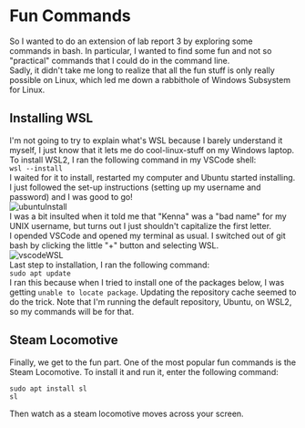 # Fun Commands  
So I wanted to do an extension of lab report 3 by exploring some commands in bash. In particular, I wanted to find some fun and not so "practical" commands that I could do in the command line.    
Sadly, it didn't take me long to realize that all the fun stuff is only really possible on Linux, which led me down a rabbithole of Windows Subsystem for Linux. 

## Installing WSL  
I'm not going to try to explain what's WSL because I barely understand it myself, I just know that it lets me do cool-linux-stuff on my Windows laptop. To install WSL2, I ran the following command in my VSCode shell:  
```wsl --install```  
I waited for it to install, restarted my computer and Ubuntu started installing. I just followed the set-up instructions (setting up my username and password) and I was good to go!  
![ubuntuInstall](ubuntuInstall.png)  
I was a bit insulted when it told me that "Kenna" was a "bad name" for my UNIX username, but turns out I just shouldn't capitalize the first letter.  
I opended VSCode and opened my terminal as usual. I switched out of git bash by clicking the little "+" button and selecting WSL.  
![vscodeWSL](vscodeWSL.png)  
Last step to installation, I ran the following command:  
```sudo apt update```  
I ran this because when I tried to install one of the packages below, I was getting ```unable to locate package```. Updating the repository cache seemed to do the trick.  Note that I'm running the default repository, Ubuntu, on WSL2, so my commands will be for that.

## Steam Locomotive  
Finally, we get to the fun part. One of the most popular fun commands is the Steam Locomotive. To install it and run it, enter the following command:  
```
sudo apt install sl
sl
```  
Then watch as a steam locomotive moves across your screen.
